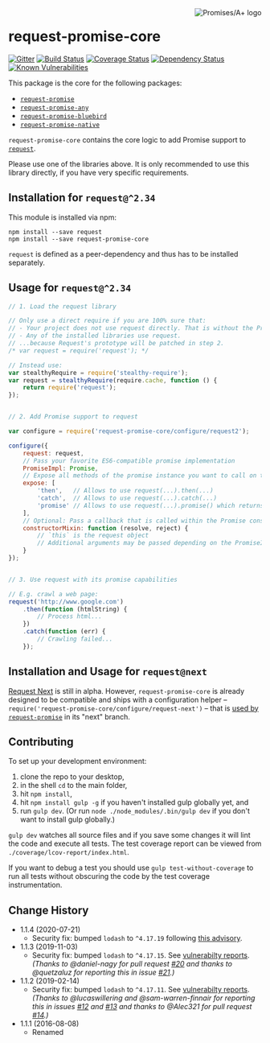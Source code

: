 <a href="http://promisesaplus.com/">
    <img src="https://promises-aplus.github.io/promises-spec/assets/logo-small.png" align="right" alt="Promises/A+ logo" />
</a>

# request-promise-core

[![Gitter](https://img.shields.io/badge/gitter-join_chat-blue.svg?style=flat-square&maxAge=2592000)](https://gitter.im/request/request-promise?utm_source=badge&utm_medium=badge&utm_campaign=pr-badge&utm_content=badge)
[![Build Status](https://img.shields.io/travis/request/promise-core/master.svg?style=flat-square&maxAge=2592000)](https://travis-ci.org/request/promise-core)
[![Coverage Status](https://img.shields.io/coveralls/request/promise-core.svg?style=flat-square&maxAge=2592000)](https://coveralls.io/r/request/promise-core)
[![Dependency Status](https://img.shields.io/david/request/promise-core.svg?style=flat-square&maxAge=2592000)](https://david-dm.org/request/promise-core)
[![Known Vulnerabilities](https://snyk.io/test/npm/promise-core/badge.svg?style=flat-square&maxAge=2592000)](https://snyk.io/test/npm/promise-core)


This package is the core for the following packages:

- [`request-promise`](https://github.com/request/request-promise)
- [`request-promise-any`](https://github.com/request/request-promise-any)
- [`request-promise-bluebird`](https://github.com/request/request-promise-bluebird)
- [`request-promise-native`](https://github.com/request/request-promise-native)

`request-promise-core` contains the core logic to add Promise support to [`request`](https://github.com/request/request).

Please use one of the libraries above. It is only recommended to use this library directly, if you have very specific requirements.

## Installation for `request@^2.34`

This module is installed via npm:

```
npm install --save request
npm install --save request-promise-core
```

`request` is defined as a peer-dependency and thus has to be installed separately.

## Usage for `request@^2.34`

``` js
// 1. Load the request library

// Only use a direct require if you are 100% sure that:
// - Your project does not use request directly. That is without the Promise capabilities by calling require('request').
// - Any of the installed libraries use request.
// ...because Request's prototype will be patched in step 2.
/* var request = require('request'); */

// Instead use:
var stealthyRequire = require('stealthy-require');
var request = stealthyRequire(require.cache, function () {
    return require('request');
});


// 2. Add Promise support to request

var configure = require('request-promise-core/configure/request2');

configure({
    request: request,
	// Pass your favorite ES6-compatible promise implementation
    PromiseImpl: Promise,
	// Expose all methods of the promise instance you want to call on the request(...) call
    expose: [
        'then',   // Allows to use request(...).then(...)
        'catch',  // Allows to use request(...).catch(...)
        'promise' // Allows to use request(...).promise() which returns the promise instance
    ],
    // Optional: Pass a callback that is called within the Promise constructor
    constructorMixin: function (resolve, reject) {
        // `this` is the request object
        // Additional arguments may be passed depending on the PromiseImpl used
    }
});


// 3. Use request with its promise capabilities

// E.g. crawl a web page:
request('http://www.google.com')
    .then(function (htmlString) {
        // Process html...
    })
    .catch(function (err) {
        // Crawling failed...
    });
```

## Installation and Usage for `request@next`

[Request Next](https://github.com/request/request/issues/1982) is still in alpha. However, `request-promise-core` is already designed to be compatible and ships with a configuration helper – `require('request-promise-core/configure/request-next')` – that is [used by `request-promise`](https://github.com/request/request-promise/blob/next/lib/rp.js) in its "next" branch.

## Contributing

To set up your development environment:

1. clone the repo to your desktop,
2. in the shell `cd` to the main folder,
3. hit `npm install`,
4. hit `npm install gulp -g` if you haven't installed gulp globally yet, and
5. run `gulp dev`. (Or run `node ./node_modules/.bin/gulp dev` if you don't want to install gulp globally.)

`gulp dev` watches all source files and if you save some changes it will lint the code and execute all tests. The test coverage report can be viewed from `./coverage/lcov-report/index.html`.

If you want to debug a test you should use `gulp test-without-coverage` to run all tests without obscuring the code by the test coverage instrumentation.

## Change History

- 1.1.4 (2020-07-21)
    - Security fix: bumped `lodash` to `^4.17.19` following [this advisory](https://www.npmjs.com/advisories/1523).
- 1.1.3 (2019-11-03)
    - Security fix: bumped `lodash` to `^4.17.15`. See [vulnerabilty reports](https://snyk.io/vuln/search?q=lodash&type=npm).
      *(Thanks to @daniel-nagy for pull request [#20](https://github.com/request/promise-core/pull/20) and thanks to @quetzaluz for reporting this in issue [#21](https://github.com/request/promise-core/issues/21).)*
- 1.1.2 (2019-02-14)
    - Security fix: bumped `lodash` to `^4.17.11`. See [vulnerabilty reports](https://snyk.io/vuln/search?q=lodash&type=npm).
      *(Thanks to @lucaswillering and @sam-warren-finnair for reporting this in issues [#12](https://github.com/request/promise-core/issues/12) and [#13](https://github.com/request/promise-core/issues/13) and thanks to @Alec321 for pull request [#14](https://github.com/request/promise-core/pull/14).)*
- 1.1.1 (2016-08-08)
    - Renamed